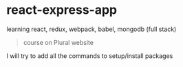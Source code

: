 # react-express-app
learning react, redux, webpack, babel, mongodb (full stack)

> course on Plural website

I will try to add all the commands to setup/install packages
